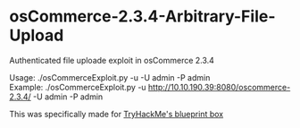 # osCommerce-2.3.4-Arbitrary-File-Upload
Authenticated file uploade exploit in osCommerce 2.3.4

Usage: ./osCommerceExploit.py -u <url> -U admin -P admin  
Example: ./osCommerceExploit.py -u http://10.10.190.39:8080/oscommerce-2.3.4/ -U admin -P admin  
  
This was specifically made for [TryHackMe's blueprint box](https://tryhackme.com/room/blueprint)
